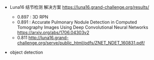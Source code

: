 * Luna16 结节检测 解决方案 https://luna16.grand-challenge.org/results/
	* 0.897 : 3D  RPN
	* 0.891 : Accurate Pulmonary Nodule Detection in Computed Tomography Images Using Deep Convolutional Neural Networks https://arxiv.org/abs/1706.04303v2
	* 0.811 http://luna16.grand-challenge.org/serve/public_html/pdfs/ZNET_NDET_160831.pdf/
	
* object detection




